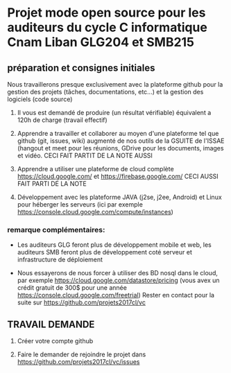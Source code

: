 # Projet mode open source pour les auditeurs du cycle C informatique Cnam Liban GLG204 et SMB215

## préparation et consignes initiales

Nous travaillerons presque exclusivement avec la plateforme github pour la gestion des projets (tâches, documentations, etc...) et la gestion des logiciels (code source)

1. Il vous est demandé de produire (un résultat vérifiable)  équivalent a 120h de charge (travail effectif)

2. Apprendre a travailler et collaborer au moyen d'une plateforme tel que github (git, issues, wiki) augmenté de nos outils de la GSUITE de l'ISSAE (hangout et meet pour les réunions, GDrive pour les documents, images et vidéo. CECI FAIT PARTIT DE LA NOTE AUSSI

3. Apprendre a utiliser une plateforme de cloud complète https://cloud.google.com/ et https://firebase.google.com/ CECI AUSSI FAIT PARTI DE LA NOTE

4. Développement avec les plateforme JAVA (j2se, j2ee, Android) et Linux pour héberger les serveurs (ici par exemple https://console.cloud.google.com/compute/instances)

### remarque complémentaires:

* Les auditeurs GLG feront plus de développement mobile et web, les auditeurs SMB feront plus de développement coté serveur et infrastructure de déploiement

* Nous essayerons de nous forcer à utiliser des BD nosql dans le cloud, par exemple https://cloud.google.com/datastore/pricing (vous avex un crédit gratuit de 300$ pour une année https://console.cloud.google.com/freetrial)
Rester en contact pour la suite sur https://github.com/projets2017cl/vc

## TRAVAIL DEMANDE

1. Créer votre compte github

2. Faire le demander de rejoindre le projet dans https://github.com/projets2017cl/vc/issues


